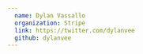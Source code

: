 ```yaml
---
  name: Dylan Vassallo
  organization: Stripe
  link: https://twitter.com/dylanvee
  github: dylanvee
---
```

